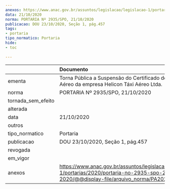 ```yaml
---
anexos: https://www.anac.gov.br/assuntos/legislacao/legislacao-1/portarias/2020/portaria-no-2935-spo-21-10-2020/@@display-file/arquivo_norma/PA2020-2935.pdf
data: 21/10/2020
norma: PORTARIA Nº 2935/SPO, 21/10/2020
publicacao: DOU 23/10/2020, Seção 1, pág.457
tags:
- portaria
tipo_normatico: Portaria
hide: 
- toc 
 
---
```


|                    | Documento                                                                                                                                            |
|:-------------------|:-----------------------------------------------------------------------------------------------------------------------------------------------------|
| ementa             | Torna Pública a Suspensão do Certificado de Operador Aéreo da empresa Helicon Táxi Aéreo Ltda.                                                       |
| norma              | PORTARIA Nº 2935/SPO, 21/10/2020                                                                                                                     |
| tornada_sem_efeito |                                                                                                                                                      |
| alterada           |                                                                                                                                                      |
| data               | 21/10/2020                                                                                                                                           |
| outros             |                                                                                                                                                      |
| tipo_normatico     | Portaria                                                                                                                                             |
| publicacao         | DOU 23/10/2020, Seção 1, pág.457                                                                                                                     |
| revogada           |                                                                                                                                                      |
| em_vigor           |                                                                                                                                                      |
| anexos             | https://www.anac.gov.br/assuntos/legislacao/legislacao-1/portarias/2020/portaria-no-2935-spo-21-10-2020/@@display-file/arquivo_norma/PA2020-2935.pdf |